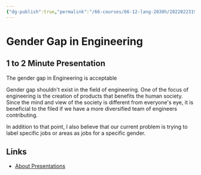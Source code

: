 ```yaml
---
{"dg-publish":true,"permalink":"/66-courses/66-12-lang-2030h/20220223192344-gender-gap-in-engineering/","dgHomeLink":true,"dgPassFrontmatter":false}
---
```



# Gender Gap in Engineering

## 1 to 2 Minute Presentation

The gender gap in Engineering is acceptable

Gender gap shouldn't exist in the field of engineering. One of the focus of engineering is the creation of products that benefits the human society. Since the mind and view of the society is different from everyone's eye, it is beneficial to the filed if we have a more diversified team of engineers contributing.

In addition to that point, I also believe that our current problem is trying to label specific jobs or areas as jobs for a specific gender.

## Links

- [About Presentations](20220223192223%20About%20Presentations.md)
